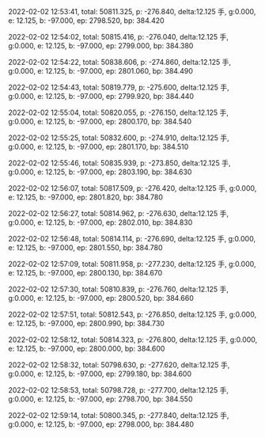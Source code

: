 2022-02-02 12:53:41, total: 50811.325, p: -276.840, delta:12.125 手, g:0.000, e: 12.125, b: -97.000, ep: 2798.520, bp: 384.420

2022-02-02 12:54:02, total: 50815.416, p: -276.040, delta:12.125 手, g:0.000, e: 12.125, b: -97.000, ep: 2799.000, bp: 384.380

2022-02-02 12:54:22, total: 50838.606, p: -274.860, delta:12.125 手, g:0.000, e: 12.125, b: -97.000, ep: 2801.060, bp: 384.490

2022-02-02 12:54:43, total: 50819.779, p: -275.600, delta:12.125 手, g:0.000, e: 12.125, b: -97.000, ep: 2799.920, bp: 384.440

2022-02-02 12:55:04, total: 50820.055, p: -276.150, delta:12.125 手, g:0.000, e: 12.125, b: -97.000, ep: 2800.170, bp: 384.540

2022-02-02 12:55:25, total: 50832.600, p: -274.910, delta:12.125 手, g:0.000, e: 12.125, b: -97.000, ep: 2801.170, bp: 384.510

2022-02-02 12:55:46, total: 50835.939, p: -273.850, delta:12.125 手, g:0.000, e: 12.125, b: -97.000, ep: 2803.190, bp: 384.630

2022-02-02 12:56:07, total: 50817.509, p: -276.420, delta:12.125 手, g:0.000, e: 12.125, b: -97.000, ep: 2801.820, bp: 384.780

2022-02-02 12:56:27, total: 50814.962, p: -276.630, delta:12.125 手, g:0.000, e: 12.125, b: -97.000, ep: 2802.010, bp: 384.830

2022-02-02 12:56:48, total: 50814.114, p: -276.690, delta:12.125 手, g:0.000, e: 12.125, b: -97.000, ep: 2801.550, bp: 384.780

2022-02-02 12:57:09, total: 50811.958, p: -277.230, delta:12.125 手, g:0.000, e: 12.125, b: -97.000, ep: 2800.130, bp: 384.670

2022-02-02 12:57:30, total: 50810.839, p: -276.760, delta:12.125 手, g:0.000, e: 12.125, b: -97.000, ep: 2800.520, bp: 384.660

2022-02-02 12:57:51, total: 50812.543, p: -276.850, delta:12.125 手, g:0.000, e: 12.125, b: -97.000, ep: 2800.990, bp: 384.730

2022-02-02 12:58:12, total: 50814.323, p: -276.800, delta:12.125 手, g:0.000, e: 12.125, b: -97.000, ep: 2800.000, bp: 384.600

2022-02-02 12:58:32, total: 50798.630, p: -277.620, delta:12.125 手, g:0.000, e: 12.125, b: -97.000, ep: 2799.180, bp: 384.600

2022-02-02 12:58:53, total: 50798.728, p: -277.700, delta:12.125 手, g:0.000, e: 12.125, b: -97.000, ep: 2798.700, bp: 384.550

2022-02-02 12:59:14, total: 50800.345, p: -277.840, delta:12.125 手, g:0.000, e: 12.125, b: -97.000, ep: 2798.000, bp: 384.480